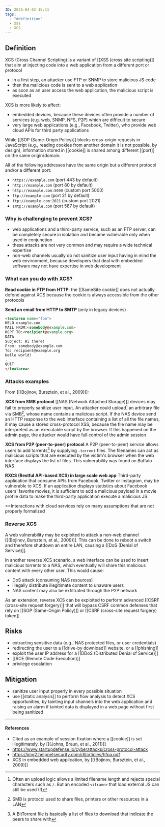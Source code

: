 ```yaml
---
ID: 2025-04-02-15:11
tags:
  - "#definition"
  - XSS
  - XCS
---
```

## Definition

XCS (Cross Channel Scripting) is a variant of [[XSS (cross site scripting)]] that aim at injecting code into a web application from a different port or protocol
- in a first step, an attacker use FTP or SNMP to store malicious JS code
- then the malicious code is sent to a web application
- as soon as an user access the web application, the malicious script is executed

XCS is more likely to affect:
- embedded devices, because these devices often provide a number of services (e.g. web, SNMP, NFS, P2P) which are difficult to secure
- very large web applications (e.g., Facebook, Twitter), who provide web cloud APIs for third party applications

While [[SOP (Same-Origin Policy)]] blocks cross-origin requests in JavaScript (e.g., reading cookies from another domain it is not possible, by design), information stored in [[cookie]] is shared among different [[port]] on the same origin/domain. 

All of the following addresses have the same origin but a different protocol and/or a different port:
- `https://example.com` (port 443 by default)
- `http://example.com` (port 80 by default)
- `http://example.com:5000` (custom port 5000)
- `ftp://example.com` (port 21 by default)
- `ftp://example.com:2021` (custom port 2021)
- `smtp://example.com` (port 587 by default)

### Why is challenging to prevent XCS?

- web applications and a third-party service, such as an FTP server, can be completely secure in isolation and became vulnerable only when used in conjunction
- these attacks are not very common and may require a wide technical expertise
- non-web channels usually do not sanitize user input having in mind the web environment, because developers that deal with embedded software may not have expertise in web development

### What can you do with XCS?

**Read cookie in FTP from HTTP**: the [[SameSite cookie]] does not actually defend against XCS because the cookie is always accessible from the other protocols

**Send an email from HTTP to SMTP** (only in legacy devices)

```html
<textarea name="foo">
HELO example.com
MAIL FROM:<somebody@example.com>
RCPT TO:<recipient@example.org>
DATA
Subject: Hi there!
From: somebody@example.com
To: recipient@example.org
Hello world!
.
QUIT
</textarea>
```

### Attacks examples

From [[(Bojinov, Bursztein, et al., 2009)]]:

**XCS from SMB protocol**
[[NAS (Network Attached Storage)]] devices may fail to properly sanitize user input. An attacker could upload[^2] an arbitrary file via SMB[^1], whose name contains a malicious script. If the NAS device send an HTTP response to the web interface containing a list of all the file names, it may cause a stored cross-protocol XSS, because the file name may be interpreted as an executable script by the browser. If this happened on the admin page, the attacker would have full control of the admin session

**XCS from P2P (peer-to-peer) protocol**
A P2P (peer-to-peer) service allows users to add torrents[^3] by supplying `.torrent` files. The filenames can act as malicious scripts that are executed by the victim's browser when the web interface displays the list of files. This vulnerability was found on Buffalo NAS

**RXCS (Restful API-based XCS) in large scale web app**
Third-party application that consume APIs from Facebook, Twitter or Instagram, may be vulnerable to XCS. If an application displays statistics about Facebook users’ favorite movies, it is sufficient to add a malicious payload in a movie profile data to make the third-party application execute a malicious JS

==Interactions with cloud services rely on many assumptions that are not properly formalized

### Reverse XCS

A web vulnerability may be exploited to attack a non-web channel [[(Bojinov, Bursztein, et al., 2009)]]. This can be done to reboot a switch and therefore shutdown an entire LAN, causing a [[DoS (Denial of Service)]].

In another reverse XCS scenario, a web interface can be used to insert malicious torrents to a NAS, which eventually will share this malicious content with every other user. This would cause:
- DoS attack (consuming NAS resources)
- illegally distribute illegitimate content to unaware users
- NAS content may also be exfiltrated through the P2P network

As an extension, reverse XCS can be exploited to perform advanced [[CSRF (cross-site request forgery)]] that will bypass CSRF common defenses that rely on [[SOP (Same-Origin Policy)]] or [[CSRF (cross-site request forgery) token]]

## Risks

- extracting sensitive data (e.g., NAS protected files, or user credentials)
- redirecting the user to a [[drive-by download]] website, or a [[phishing]]
- exploit the user IP address for a [[DDoS (Distributed Denial of Service)]]
- [[RCE (Remote Code Execution)]]
- privilege escalation

## Mitigation

- sanitize user input properly in every possible situation
- use [[static analysis]] to perform flow analysis to detect XCS opportunities, by tainting input channels into the web application and raising an alarm if tainted data is displayed in a web page without first being sanitized

---
#### References
- Cited as an example of session fixation where a [[cookie]] is set illegitimately, by [[(Johns, Braun, et al., 2011)]]
- https://www.startupdefense.io/cyberattacks/cross-protocol-attack
- https://img2.helpnetsecurity.com/dl/articles/hfpa.pdf
- XCS in embedded web application, by [[(Bojinov, Bursztein, et al., 2009)]]

[^1]: SMB is protocol used to share files, printers or other resources in a LAN
[^2]: Often an upload logic allows a limited filename length and rejects special characters such as `/`. But an encoded `<iframe>` that load external JS can still be used (!)
[^3]: A BitTorrent file is basically a list of files to download that indicate the peers to share with
